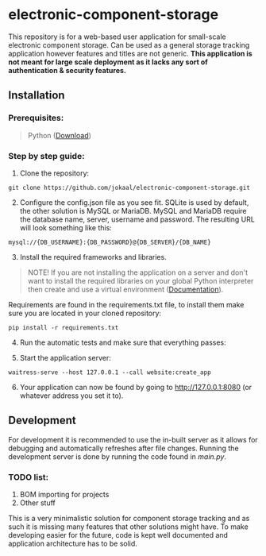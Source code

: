 # electronic-component-storage

This repository is for a web-based user application for small-scale electronic component storage. Can be used as a general storage tracking application however features and titles are not generic. **This application is not meant for large scale deployment as it lacks any sort of authentication & security features.**

## Installation

### Prerequisites:

>Python ([Download](https://www.python.org/downloads/))

### Step by step guide:

1. Clone the repository:
```
git clone https://github.com/jokaal/electronic-component-storage.git
```
2. Configure the config.json file as you see fit. SQLite is used by default, the other solution is MySQL or MariaDB. MySQL and MariaDB require the database name, server, username and password. The resulting URL will look something like this:
```
mysql://{DB_USERNAME}:{DB_PASSWORD}@{DB_SERVER}/{DB_NAME}
```
3. Install the required frameworks and libraries.

> NOTE! If you are not installing the application on a server and don't want to install the required libraries on your global Python interpreter then create and use a virtual environment ([Documentation](https://docs.python.org/3/library/venv.html)).

Requirements are found in the requirements.txt file, to install them make sure you are located in your cloned repository:
```
pip install -r requirements.txt
```

4. Run the automatic tests and make sure that everything passes:


5. Start the application server:
```
waitress-serve --host 127.0.0.1 --call website:create_app
```

6. Your application can now be found by going to http://127.0.0.1:8080 (or whatever address you set it to).


## Development

For development it is recommended to use the in-built server as it allows for debugging and automatically refreshes after file changes. Running the development server is done by running the code found in *main.py*.

### TODO list:

1. BOM importing for projects
2. Other stuff

This is a very minimalistic solution for component storage tracking and as such it is missing many features that other solutions might have. To make developing easier for the future, code is kept well documented and application architecture has to be solid.


